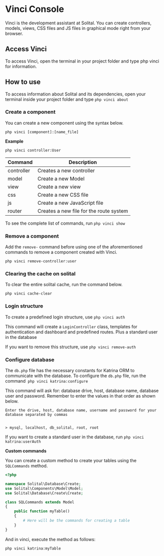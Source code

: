 # Vinci Console

Vinci is the development assistant at Solital. You can create controllers, models, views, CSS files and JS files in graphical mode right from your browser.

## Access Vinci

To access Vinci, open the terminal in your project folder and type php vinci for information.

## How to use

To access information about Solital and its dependencies, open your terminal inside your project folder and type `php vinci about`

### Create a component
You can create a new component using the syntax below.

```
php vinci [component]:[name_file]
```

**Example**

```
php vinci controller:User
```

| Command    | Description                             |
|------------|-----------------------------------------|
| controller | Creates a new controller                |
| model      | Create a new Model                      |
| view       | Create a new view                       |
| css        | Create a new CSS file                   |
| js         | Create a new JavaScript file            |
| router     | Creates a new file for the route system |

To see the complete list of commands, run `php vinci show`

### Remove a component

Add the `remove-` command before using one of the aforementioned commands to remove a component created with Vinci.

```
php vinci remove-controller:user
```

### Clearing the cache on solital

To clear the entire solital cache, run the command below.

```
php vinci cache-clear
```

### Login structure

To create a predefined login structure, use `php vinci auth`

This command will create a `LoginController` class, templates for authentication and dashboard and predefined routes. Plus a standard user in the database

If you want to remove this structure, use `php vinci remove-auth`

### Configure database

The `db.php` file has the necessary constants for Katrina ORM to communicate with the database. To configure the `db.php` file, run the command` php vinci katrina:configure`

This command will ask for: database drive, host, database name, database user and password. Remember to enter the values in that order as shown below.

```shell
Enter the drive, host, database name, username and password for your database separated by commas


> mysql, localhost, db_solital, root, root
```

If you want to create a standard user in the database, run `php vinci katrina:userAuth`

**Custom commands**

You can create a custom method to create your tables using the `SQLCommands` method.

```php
<?php

namespace Solital\Database\Create;
use Solital\Components\Model\Model;
use Solital\Database\Create\Create;

class SQLCommands extends Model
{
    public function myTable()
    {
        # Here will be the commands for creating a table
    }
}
```

And in vinci, execute the method as follows:

```
php vinci katrina:myTable
```